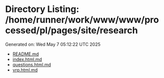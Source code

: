 # Directory Listing: /home/runner/work/www/www/processed/pl/pages/site/research
Generated on: Wed May  7 05:12:22 UTC 2025

- [README.md](README.md)
- [index.html.md](index.html.md)
- [questions.html.md](questions.html.md)
- [vrp.html.md](vrp.html.md)
